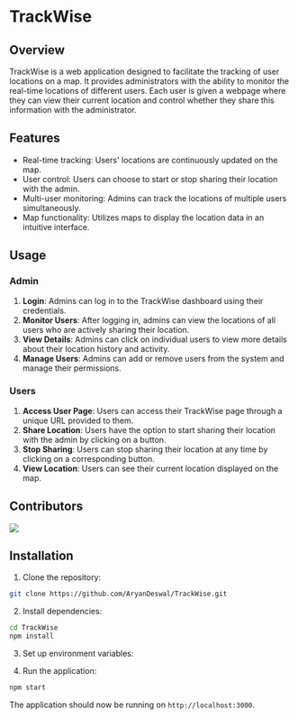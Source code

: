 # TrackWise

## Overview

TrackWise is a web application designed to facilitate the tracking of user locations on a map. It provides administrators with the ability to monitor the real-time locations of different users. Each user is given a webpage where they can view their current location and control whether they share this information with the administrator.

## Features

- Real-time tracking: Users' locations are continuously updated on the map.
- User control: Users can choose to start or stop sharing their location with the admin.
- Multi-user monitoring: Admins can track the locations of multiple users simultaneously.
- Map functionality: Utilizes maps to display the location data in an intuitive interface.

## Usage

### Admin

1. **Login**: Admins can log in to the TrackWise dashboard using their credentials.
2. **Monitor Users**: After logging in, admins can view the locations of all users who are actively sharing their location.
3. **View Details**: Admins can click on individual users to view more details about their location history and activity.
4. **Manage Users**: Admins can add or remove users from the system and manage their permissions.

### Users

1. **Access User Page**: Users can access their TrackWise page through a unique URL provided to them.
2. **Share Location**: Users have the option to start sharing their location with the admin by clicking on a button.
3. **Stop Sharing**: Users can stop sharing their location at any time by clicking on a corresponding button.
4. **View Location**: Users can see their current location displayed on the map.

## Contributors
<a href="https://github.com/AryanDeswal/TrackWise/graphs/contributors">
    <img src="https://contrib.rocks/image?repo=AryanDeswal/TrackWise" />
</a>

## Installation

1. Clone the repository:

```bash
git clone https://github.com/AryanDeswal/TrackWise.git
```

2. Install dependencies:

```bash
cd TrackWise
npm install
```

3. Set up environment variables:

4. Run the application:

```bash
npm start
```

The application should now be running on `http://localhost:3000`.
